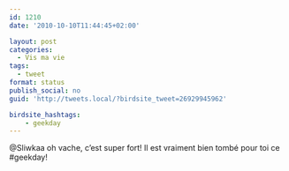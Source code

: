 ```yaml
---
id: 1210
date: '2010-10-10T11:44:45+02:00'

layout: post
categories:
  - Vis ma vie
tags:
  - tweet
format: status
publish_social: no
guid: 'http://tweets.local/?birdsite_tweet=26929945962'

birdsite_hashtags:
    - geekday
---
```


@Sliwkaa oh vache, c’est super fort! Il est vraiment bien tombé pour toi ce #geekday!